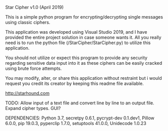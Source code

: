 
Star Cipher v1.0 (April 2019)

This is a simple python program for encrypting/decrypting single messages 
using classic ciphers. 

This application was developed using Visual Studio 2019, and I have provided 
the entire project solution in case someone wants it. All you really need is to 
run the python file (/StarCipher/StarCipher.py) to utilize this application. 

You should not utilize or expect this program to provide any security regarding 
sensitive data input into it as these ciphers can be easily cracked using brute force attempts.

You may modify, alter, or share this application without restraint but i would request you credit its creator 
by keeping this readme file available.

http://starhound.com

TODO: Allow input of a text file and convert line by line to an output file. Expand 
cipher types. GUI?

DEPENDENCIES: Python 3.7, secretpy 0.6.1, pycrypt-dev 0.1.dev1, Pillow 6.0.0,
              pip 19.0.3, pyperclip 1.7.0, setuptools 41.0.0, Unidecode 1.0.23
